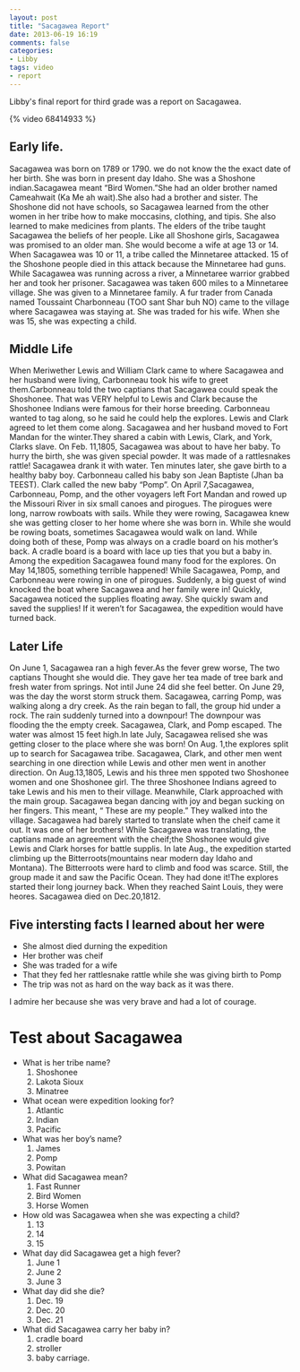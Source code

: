```yaml
---
layout: post
title: "Sacagawea Report"
date: 2013-06-19 16:19
comments: false
categories: 
- Libby
tags: video
- report
---
```

Libby's final report for third grade was a report on Sacagawea.

{% video 68414933 %}

## Early life.
Sacagawea was born on 1789 or 1790. we do not know the the exact date of her birth. She was born in present day Idaho. She was a Shoshone indian.Sacagawea meant “Bird Women.”She had an older brother named Cameahwait (Ka Me ah wait).She also had a brother and sister. The Shoshone did not have schools, so Sacagawea learned from the other women in her tribe how to make  moccasins, clothing, and tipis. She also learned to make medicines from plants. The elders of the tribe taught Sacagawea the beliefs of her people. Like all Shoshone girls, Sacagawea was promised to an older man. She would become a wife at age 13 or 14. When Sacagawea was 10 or 11, a tribe called the Minnetaree attacked. 15 of the Shoshone people died in this attack because the Minnetaree had guns. While Sacagawea was running across a river, a Minnetaree warrior grabbed her and took her prisoner. Sacagawea was taken 600 miles to a Minnetaree village. She was given to a Minnetaree family. A fur trader from Canada named Toussaint Charbonneau (TOO sant Shar buh NO) came to the village where Sacagawea was staying at. She was traded for his wife. When she was 15, she was expecting a child.

## Middle Life
When Meriwether Lewis and William Clark came to where Sacagawea and her husband were living, Carbonneau took his wife to greet them.Carbonneau told the two captians that Sacagawea could speak the Shoshonee. That was VERY helpful to Lewis and Clark because the Shoshonee Indians were famous for their horse breeding. Carbonneau wanted to tag along, so he said he could help the explores. Lewis and Clark agreed to let them come along. Sacagawea and her husband moved to Fort Mandan for the winter.They shared a cabin with Lewis, Clark, and York, Clarks slave. On Feb. 11,1805, Sacagawea was about to have her baby. To hurry the birth, she was given special powder. It was made of a rattlesnakes rattle! Sacagawea drank it with water. Ten minutes later, she gave birth to a healthy baby boy. Carbonneau called his baby son Jean Baptiste (Jhan ba TEEST). Clark called the new baby “Pomp”. On April 7,Sacagawea, Carbonneau, Pomp, and the other voyagers  left Fort Mandan and rowed up the Missouri River in six small canoes and pirogues. The pirogues were long, narrow rowboats with sails. While they were rowing, Sacagawea knew she was getting closer to her home where she was born in. While she would be rowing boats, sometimes Sacagawea would walk on land. While doing both of these, Pomp was always on a cradle board on his mother’s back. A cradle board is a board with lace up ties that you but a baby in. Among the expedition Sacagawea found many food for the explores. On May 14,1805, something terrible happened! While Sacagawea, Pomp, and Carbonneau were rowing in one of pirogues. Suddenly, a big guest of wind knocked the boat where Sacagawea and her family were in! Quickly, Sacagawea noticed the supplies floating away. She quickly swam and saved the supplies! If it weren’t for Sacagawea, the expedition would have turned back.

## Later Life
On June 1, Sacagawea ran a high fever.As the fever grew worse, The two captians Thought she would die. They gave her tea made of tree bark and fresh water from springs. Not intil June 24 did she feel better. On June 29, was the day the worst storm struck them. Sacagawea, carring Pomp, was walking along a dry creek. As the rain began to fall, the group hid under a rock. The rain suddenly turned into a downpour!  The downpour was flooding the the empty creek. Sacagawea, Clark, and Pomp escaped. The water was almost 15 feet high.In late July, Sacagawea relised she was getting closer to the place where she was born! On Aug. 1,the explores split up to search for Sacagawea tribe. Sacagawea, Clark, and other men went searching in one direction while Lewis and other men went in another direction. On Aug.13,1805, Lewis and his three men sppoted two Shoshonee women and one Shoshonee girl. The three Shoshonee Indians agreed to take Lewis and his men to their village. Meanwhile, Clark approached with the main group. Sacagawea began dancing  with joy and began sucking on her fingers. This meant, “ These are my people.” They walked into the village. Sacagawea had barely started to translate when the cheif came it out. It was one of her brothers! While Sacagawea was translating, the captians made an agreement with the cheif;the Shoshonee would give Lewis and Clark horses for battle supplis. In late Aug., the expedition started climbing  up the Bitterroots(mountains near modern day Idaho and Montana). The Bitterroots were  hard to climb and food was scarce. Still, the group made it and saw the Pacific Ocean. They had done it!The explores started their long journey back. When they reached Saint Louis, they were heores. Sacagawea died on Dec.20,1812. 

## Five intersting facts I learned about her were ##

* She almost died durning the expedition
* Her brother was cheif
* She was traded for a wife
* That they fed her rattlesnake rattle while she was giving birth to Pomp
* The trip was not as hard on the way back as it was there.

I admire her because she was very brave and had a lot of courage.

# Test about Sacagawea

* What is her tribe name?
    1. Shoshonee
    2. Lakota Sioux
    3. Minatree
* What ocean were expedition looking for?
    1. Atlantic
    2. Indian 
    3. Pacific 
* What was her boy’s name?
    1. James
    2. Pomp
    3. Powitan
* What did Sacagawea mean?
    1. Fast Runner
    2. Bird Women
    3. Horse Women
* How old was Sacagawea when she was expecting a child?
    1. 13
    2. 14
    3. 15
* What day did Sacagawea get a high fever?
    1. June 1
    2. June 2
    3. June 3
* What day did she die?
    1. Dec. 19
    2. Dec. 20
    3. Dec. 21
* What did Sacagawea carry her baby in?
    1. cradle board
    2. stroller
    3. baby carriage.